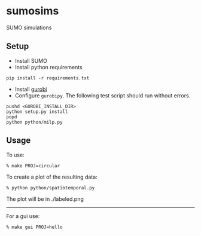 # sumosims
SUMO simulations

## Setup
- Install SUMO
- Install python requirements
```
pip install -r requirements.txt
```
- Install [gurobi](https://www.gurobi.com/academia/for-universities)
- Configure `gurobipy`. The following test script should run without errors.
```
pushd <GUROBI_INSTALL_DIR>
python setup.py install
popd
python python/milp.py
```

## Usage
To use: 
```
% make PROJ=circular
```

To create a plot of the resulting data:
```
% python python/spatiotemporal.py
```

The plot will be in ./labeled.png

---

For a gui use: 
```
% make gui PROJ=hello
```
